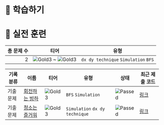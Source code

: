 # 📖 학습하기

# 🥇 실전 훈련
|총 문제 수|티어|유형|
|---:|---|---|
|2|![Gold3][g3] ~ ![Gold3][g3]|`dx dy technique` `Simulation` `BFS`|

|기록분류|이름|티어|유형|상태|최근 제출 코드|
|---|---|---|---|---|---|
|기출문제|[회전하는 빙하](https://www.codetree.ai/training-field/frequent-problems/problems/rotating-glacier)|![Gold3][g3]|`BFS` `Simulation`|![Passed][passed]|[링크](https://github.com/threepebbles/codetree-TILs/blob/main/240721/%ED%9A%8C%EC%A0%84%ED%95%98%EB%8A%94%20%EB%B9%99%ED%95%98/rotating-glacier.cpp)|
|기출문제|[청소는 즐거워](https://www.codetree.ai/training-field/frequent-problems/problems/cleaning-is-joyful)|![Gold3][g3]|`Simulation` `dx dy technique`|![Passed][passed]|[링크](https://github.com/threepebbles/codetree-TILs/blob/main/240721/%EC%B2%AD%EC%86%8C%EB%8A%94%20%EC%A6%90%EA%B1%B0%EC%9B%8C/cleaning-is-joyful.cpp)|










[b5]: https://img.shields.io/badge/Bronze_5-%235D3E31.svg
[b4]: https://img.shields.io/badge/Bronze_4-%235D3E31.svg
[b3]: https://img.shields.io/badge/Bronze_3-%235D3E31.svg
[b2]: https://img.shields.io/badge/Bronze_2-%235D3E31.svg
[b1]: https://img.shields.io/badge/Bronze_1-%235D3E31.svg
[s5]: https://img.shields.io/badge/Silver_5-%23394960.svg
[s4]: https://img.shields.io/badge/Silver_4-%23394960.svg
[s3]: https://img.shields.io/badge/Silver_3-%23394960.svg
[s2]: https://img.shields.io/badge/Silver_2-%23394960.svg
[s1]: https://img.shields.io/badge/Silver_1-%23394960.svg
[g5]: https://img.shields.io/badge/Gold_5-%23FFC433.svg
[g4]: https://img.shields.io/badge/Gold_4-%23FFC433.svg
[g3]: https://img.shields.io/badge/Gold_3-%23FFC433.svg
[g2]: https://img.shields.io/badge/Gold_2-%23FFC433.svg
[g1]: https://img.shields.io/badge/Gold_1-%23FFC433.svg
[p5]: https://img.shields.io/badge/Platinum_5-%2376DDD8.svg
[p4]: https://img.shields.io/badge/Platinum_4-%2376DDD8.svg
[p3]: https://img.shields.io/badge/Platinum_3-%2376DDD8.svg
[p2]: https://img.shields.io/badge/Platinum_2-%2376DDD8.svg
[p1]: https://img.shields.io/badge/Platinum_1-%2376DDD8.svg
[passed]: https://img.shields.io/badge/Passed-%23009D27.svg
[failed]: https://img.shields.io/badge/Failed-%23D24D57.svg
[easy]: https://img.shields.io/badge/쉬움-%235cb85c.svg?for-the-badge
[medium]: https://img.shields.io/badge/보통-%23FFC433.svg?for-the-badge
[hard]: https://img.shields.io/badge/어려움-%23D24D57.svg?for-the-badge